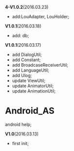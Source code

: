 **4-V1.0.2**(2016.03.23)
* add:LouAdapter, LouHolder;

**V1.0.1**(2016.03.18)
* add: db;

**V1.0.1**(2016.03.17)
* add DialogUtil;
* add Constant;
* add BroadcaseReceiverUtil;
* add LanguageUtil;
* add Ulog;
* update ViewUtil;
* update AnimatorUtil;
* update AnimationUtil;


# Android_AS
android help;

**V1.0**(2016.03.13)
* first init;
